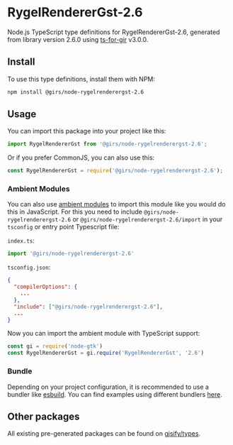 
# RygelRendererGst-2.6

Node.js TypeScript type definitions for RygelRendererGst-2.6, generated from library version 2.6.0 using [ts-for-gir](https://github.com/gjsify/ts-for-gir) v3.0.0.


## Install

To use this type definitions, install them with NPM:
```bash
npm install @girs/node-rygelrenderergst-2.6
```

## Usage

You can import this package into your project like this:
```ts
import RygelRendererGst from '@girs/node-rygelrenderergst-2.6';
```

Or if you prefer CommonJS, you can also use this:
```ts
const RygelRendererGst = require('@girs/node-rygelrenderergst-2.6');
```

### Ambient Modules

You can also use [ambient modules](https://github.com/gjsify/ts-for-gir/tree/main/packages/cli#ambient-modules) to import this module like you would do this in JavaScript.
For this you need to include `@girs/node-rygelrenderergst-2.6` or `@girs/node-rygelrenderergst-2.6/import` in your `tsconfig` or entry point Typescript file:

`index.ts`:
```ts
import '@girs/node-rygelrenderergst-2.6'
```

`tsconfig.json`:
```json
{
  "compilerOptions": {
    ...
  },
  "include": ["@girs/node-rygelrenderergst-2.6"],
  ...
}
```

Now you can import the ambient module with TypeScript support: 

```ts
const gi = require('node-gtk')
const RygelRendererGst = gi.require('RygelRendererGst', '2.6')
```


### Bundle

Depending on your project configuration, it is recommended to use a bundler like [esbuild](https://esbuild.github.io/). You can find examples using different bundlers [here](https://github.com/gjsify/ts-for-gir/tree/main/examples).

## Other packages

All existing pre-generated packages can be found on [gjsify/types](https://github.com/gjsify/types).

